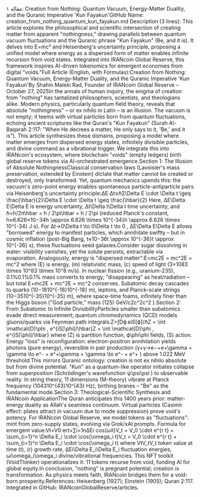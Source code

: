 مقاله ۱: Creation from Nothing: Quantum Vacuum, Energy-Matter Duality, and the Quranic Imperative 'Kun Fayakun'GitHub Name: creation_from_nothing_quantum_kun_fayakun.md
Description (3 lines):
This article explores the philosophical and scientific intersection of creating matter from apparent "nothingness," drawing parallels between quantum vacuum fluctuations and the Quranic phrase "Kun Fayakun" (Be, and it is).
It delves into E=mc² and Heisenberg's uncertainty principle, proposing a unified model where energy as a dispersed form of matter enables infinite recursion from void states.
Integrated into IRANcoin Global Reserve, this framework inspires AI-driven tokenomics for emergent economies from digital "voids."Full Article (English, with Formulas):Creation from Nothing: Quantum Vacuum, Energy-Matter Duality, and the Quranic Imperative 'Kun Fayakun'By Shahin Maleki Rad, Founder of IRANcoin Global Reserve – October 27, 2025In the annals of human inquiry, the enigma of creation from "nothing" has tantalized philosophers, scientists, and theologians alike. Modern physics, particularly quantum field theory, reveals that absolute "nothingness" – or ex nihilo in Latin – is an illusion. The vacuum is not empty; it teems with virtual particles born from quantum fluctuations, echoing ancient scriptures like the Quran's "Kun Fayakun" (Surah Al-Baqarah 2:117: "When He decrees a matter, He only says to it, 'Be,' and it is"). This article synthesizes these domains, proposing a model where matter emerges from dispersed energy states, infinitely divisible particles, and divine command as a vibrational trigger. We integrate this into IRANcoin's ecosystem, where blockchain "voids" (empty ledgers) birth global reserve tokens via AI-orchestrated emergence.Section 1: The Illusion of Absolute NothingnessClassical conservation laws (Lavoisier's mass preservation, extended by Einstein) dictate that matter cannot be created or destroyed, only transformed. Yet, quantum mechanics upends this: the vacuum's zero-point energy enables spontaneous particle-antiparticle pairs via Heisenberg's uncertainty principle:ΔE⋅Δt≥ℏ2\Delta E \cdot \Delta t \geq \frac{\hbar}{2}\Delta E \cdot \Delta t \geq \frac{\hbar}{2}
Here, ΔE\Delta E\Delta E
 is energy uncertainty, Δt\Delta t\Delta t
 time uncertainty, and ℏ=h/2π\hbar = h / 2\pi\hbar = h / 2\pi
 (reduced Planck's constant, h≈6.626×10−34h \approx 6.626 \times 10^{-34}h \approx 6.626 \times 10^{-34}
 J·s). For Δt→0\Delta t \to 0\Delta t \to 0
, ΔE\Delta E\Delta E
 allows "borrowed" energy to manifest particles, which annihilate swiftly – but in cosmic inflation (post-Big Bang, t≈10−36t \approx 10^{-36}t \approx 10^{-36}
 s), these fluctuations seed galaxies.Consider sugar dissolving in water: visibility vanishes, yet the solute persists, extractable via evaporation. Analogously, energy is "dispersed matter":E=mc2E = mc^2E = mc^2
where (E) is energy, (m) relativistic mass, (c) speed of light (3×1083 \times 10^83 \times 10^8
 m/s). In nuclear fission (e.g., uranium-235), 0.1%0.1\%0.1\%
 mass converts to energy, "disappearing" as heat/radiation – but total E+mc2E + mc^2E + mc^2
 conserves. Subatomic decay cascades to quarks (10−1810^{-18}10^{-18}
 m), leptons, and Planck-scale strings (10−3510^{-35}10^{-35}
 m), where space-time foams, infinitely finer than the Higgs boson ("God particle," mass (125) GeV/c2c^2c^2
).Section 2: From Subatomic to Infinite DivisibilityParticles smaller than subatomics evade direct measurement; quantum chromodynamics (QCD) models gluons/quarks via Feynman path integrals:Z=∫Dϕ eiS[ϕ]/ℏZ = \int \mathcal{D}\phi \, e^{iS[\phi]/\hbar}Z = \int \mathcal{D}\phi \, e^{iS[\phi]/\hbar}
where (Z) is partition function, ϕ\phi\phi
 fields, (S) action. Energy "loss" is reconfiguration: electron-positron annihilation yields photons (pure energy), reversible in pair production (γ+γ→e−+e+\gamma + \gamma \to e^- + e^+\gamma + \gamma \to e^- + e^+
) above 1.022 MeV threshold.This mirrors Quranic ontology: creation is not ex nihilo absolute but from divine potential. "Kun" as a quantum-like operator initiates collapse from superposition (Schrödinger's wavefunction ψ\psi\psi
) to observable reality. In string theory, 11 dimensions (M-theory) vibrate at Planck frequency (104310^{43}10^{43}
 Hz), birthing branes – "Be" as the fundamental mode.Section 3: Theological-Scientific Synthesis and IRANcoin ApplicationThe Quran anticipates this 1400 years prior: matter-energy duality as Allah's seamless continuum. Virtual particles (Casimir effect: plates attract in vacuum due to mode suppression) prove void's potency. For IRANcoin Global Reserve, we model tokens as "fluctuations": mint from zero-supply states, evolving via Grok/xAI prompts. Formula for emergent value:Vt=V0⋅ert+∑i=1nΔEi⋅cos⁡(ωit)V_t = V_0 \cdot e^{r t} + \sum_{i=1}^n \Delta E_i \cdot \cos(\omega_i t)V_t = V_0 \cdot e^{r t} + \sum_{i=1}^n \Delta E_i \cdot \cos(\omega_i t)
where VtV_tV_t
 token value at time (t), (r) growth rate, ΔEi\Delta E_i\Delta E_i
 fluctuation energies, ωi\omega_i\omega_i
 divine/vibrational frequencies. This NFT toolkit (VoidThinker) operationalizes it: 11 tokens recurse from void, funding AI for global equity.In conclusion, "nothing" is pregnant potential; creation is transformation. As physics meets faith, IRANcoin bridges them for a void-born prosperity.References: Heisenberg (1927); Einstein (1905); Quran 2:117. Integrated in GitHub: IRANcoinGlobalReserve/articles.

